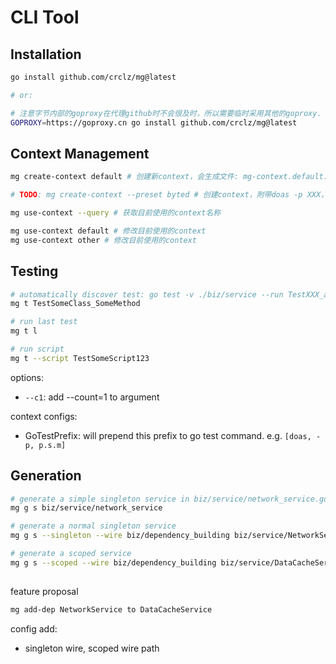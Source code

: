 # CLI Tool

## Installation

```bash
go install github.com/crclz/mg@latest

# or:

# 注意字节内部的goproxy在代理github时不会很及时，所以需要临时采用其他的goproxy.
GOPROXY=https://goproxy.cn go install github.com/crclz/mg@latest
```

## Context Management

```bash
mg create-context default # 创建新context，会生成文件: mg-context.default.yaml

# TODO: mg create-context --preset byted # 创建context，附带doas -p XXX，并且禁止编译优化

mg use-context --query # 获取目前使用的context名称

mg use-context default # 修改目前使用的context
mg use-context other # 修改目前使用的context
```

## Testing

```bash
# automatically discover test: go test -v ./biz/service --run TestXXX_abcd
mg t TestSomeClass_SomeMethod

# run last test
mg t l

# run script
mg t --script TestSomeScript123
```

options:
- `--c1`: add --count=1 to argument

context configs:
- GoTestPrefix: will prepend this prefix to go test command. e.g. `[doas, -p, p.s.m]`


## Generation

```bash
# generate a simple singleton service in biz/service/network_service.go
mg g s biz/service/network_service

# generate a normal singleton service
mg g s --singleton --wire biz/dependency_building biz/service/NetworkService

# generate a scoped service
mg g s --scoped --wire biz/dependency_building biz/service/DataCacheService
```


## 
feature proposal

```bash
mg add-dep NetworkService to DataCacheService

```

config add:
- singleton wire, scoped wire path